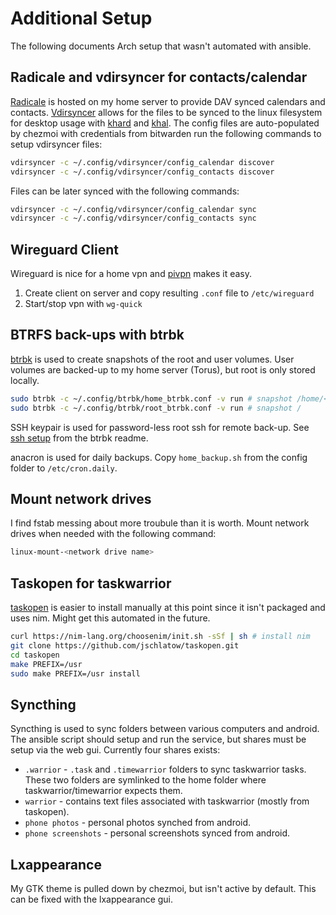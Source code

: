 # Additional Setup

The following documents Arch setup that wasn't automated with ansible.

## Radicale and vdirsyncer for contacts/calendar

[Radicale](https://radicale.org/v3.html) is hosted on my home server to provide
DAV synced calendars and contacts. [Vdirsyncer](https://github.com/pimutils/vdirsyncer)
allows for the files to be synced to the linux filesystem for desktop usage
with [khard](https://github.com/lucc/khard) and [khal](https://github.com/pimutils/khal).
The config files are auto-populated by chezmoi with credentials from bitwarden
run the following commands to setup vdirsyncer files:

```bash
vdirsyncer -c ~/.config/vdirsyncer/config_calendar discover 
vdirsyncer -c ~/.config/vdirsyncer/config_contacts discover 
```

Files can be later synced with the following commands:

```bash
vdirsyncer -c ~/.config/vdirsyncer/config_calendar sync
vdirsyncer -c ~/.config/vdirsyncer/config_contacts sync
```

## Wireguard Client

Wireguard is nice for a home vpn and [pivpn](https://pivpn.io/) makes it easy.

1. Create client on server and copy resulting `.conf` file to `/etc/wireguard`
2. Start/stop vpn with `wg-quick`

## BTRFS back-ups with btrbk  

[btrbk](https://github.com/digint/btrbk) is used to create snapshots of the 
root and user volumes. User volumes are backed-up to my home server (Torus),
but root is only stored locally.

```bash
sudo btrbk -c ~/.config/btrbk/home_btrbk.conf -v run # snapshot /home/<user> 
sudo btrbk -c ~/.config/btrbk/root_btrbk.conf -v run # snapshot / 
```

SSH keypair is used for password-less root ssh for remote back-up. See 
[ssh setup](https://github.com/digint/btrbk#setting-up-ssh) from the btrbk 
readme.

anacron is used for daily backups. Copy `home_backup.sh` from the config folder
to `/etc/cron.daily`.

## Mount network drives

I find fstab messing about more troubule than it is worth. Mount network drives 
when needed with the following command:

```bash
linux-mount-<network drive name>
```

## Taskopen for taskwarrior

[taskopen](https://github.com/jschlatow/taskopeni) is easier to install 
manually at this point since it isn't packaged and uses nim. Might get this 
automated in the future.

```bash
curl https://nim-lang.org/choosenim/init.sh -sSf | sh # install nim
git clone https://github.com/jschlatow/taskopen.git
cd taskopen
make PREFIX=/usr
sudo make PREFIX=/usr install
```

## Syncthing 

Syncthing is used to sync folders between various computers and android. The 
ansible script should setup and run the service, but shares must be setup
via the web gui. Currently four shares exists:
- `.warrior` - `.task` and `.timewarrior` folders to sync taskwarrior tasks.
These two folders are symlinked to the home folder where taskwarrior/timewarrior 
expects them.
- `warrior` - contains text files associated with taskwarrior (mostly from
taskopen).
- `phone photos` - personal photos synched from android.
- `phone screenshots` - personal screenshots synced from android.

## Lxappearance

My GTK theme is pulled down by chezmoi, but isn't active by default. This can
be fixed with the lxappearance gui.
